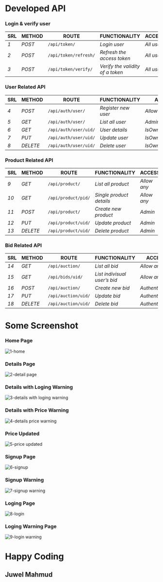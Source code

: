 ﻿# Developed API
### Login & verify user
| SRL | METHOD | ROUTE | FUNCTIONALITY |ACCESS|
| ------- | ------- | ----- | ------------- | ------------- |
| *1* | *POST* | ```/api/token/``` | _Login user_| _All users_|
| *2* | *POST* | ```/api/token/refresh/``` | _Refresh the access token_|_All users_|
| *3* | *POST* | ```/api/token/verify/``` | _Verify the validity of a token_|_All users_|

### User Related API 
| SRL | METHOD | ROUTE | FUNCTIONALITY |ACCESS|
| ------- | ------- | ----- | ------------- | ------------- |
| *4* | *POST* | ```/api/auth/user/``` | _Register new user_|_Allow any_|
| *5* | *GET* | ```/api/auth/user/``` | _List all user_|_Adminuser_|
| *6* | *GET* | ```/api/auth/user/uid/``` | _User details_|_IsOwnerOrAdmin_|
| *7* | *PUT* | ```/api/auth/user/uid/``` | _Update user_|_IsOwnerOrAdmin_|
| *8* | *DELETE* | ```/api/auth/user/uid/``` | _Delete user_|_IsOwnerOrAdmin_|

### Product Related API
| SRL | METHOD | ROUTE | FUNCTIONALITY |ACCESS|
| ------- | ------- | ----- | ------------- | ------------- |
| *9* | *GET* | ```/api/product/``` | _List all product_|_Allow any_|
| *10* | *GET* | ```/api/product/pid/``` | _Single product details_|_Allow any_|
| *11* | *POST* | ```/api/product/``` | _Create new product_|_Admin_|
| *12* | *PUT* | ```/api/product/uid/``` | _Update product_|_Admin_|
| *13* | *DELETE* | ```/api/product/uid/``` | _Delete product_|_Admin_|


### Bid Related API
| SRL | METHOD | ROUTE | FUNCTIONALITY |ACCESS|
| ------- | ------- | ----- | ------------- | ------------- |
| *14* | *GET* | ```/api/auction/``` | _List all bid_|_Allow any_|
| *15* | *GET* | ```/api/bids/uid/``` | _List indivisual user’s bid_|_Allow any_|
| *16* | *POST* | ```/api/auction/``` | _Create new bid_|_Authenticated_|
| *17* | *PUT* | ```/api/auction/uid/``` | _Update bid_|_Authenticated_|
| *18* | *DELETE* | ```/api/auction/uid/``` | _Delete bid_|_Authenticated_|

# Some Screenshot
### Home Page

![1-home](https://user-images.githubusercontent.com/35461355/230955551-dceb329d-9055-4f52-9753-173aefaba649.png)

### Details Page

![2-detail page](https://user-images.githubusercontent.com/35461355/230955657-02690695-5564-4bec-88e7-b5ea9630f9c2.png)


### Details with Loging Warning

![3-details with loging warning](https://user-images.githubusercontent.com/35461355/230955719-1a35bb33-1fd8-4a8a-8ec4-fba1fa50dec6.png)

### Details with Price Warning

![4-details price warning](https://user-images.githubusercontent.com/35461355/230955737-3d0c875e-b675-4be9-973c-d58acd1a9045.png)

### Price Updated

![5-price updated](https://user-images.githubusercontent.com/35461355/230955777-f99bef99-cd43-4f48-85fb-880b0f24294e.png)

### Signup Page

![6-signup](https://user-images.githubusercontent.com/35461355/230956249-be58be10-7247-43d7-917c-b8ac48f19942.png)

### Signup Warning

![7-signup warning](https://user-images.githubusercontent.com/35461355/230956540-a8c8ebe0-b9a5-4aa1-9ab3-d56577ebdd7e.png)

### Loging Page

![8-login](https://user-images.githubusercontent.com/35461355/230957119-55989ea2-e46e-4352-8b43-d958d5be9714.png)

### Loging Warning Page

![9-login warning](https://user-images.githubusercontent.com/35461355/230957303-2f9f0a4b-da81-4b87-aae5-766eab1050f1.png)

# Happy Coding
## Juwel Mahmud

